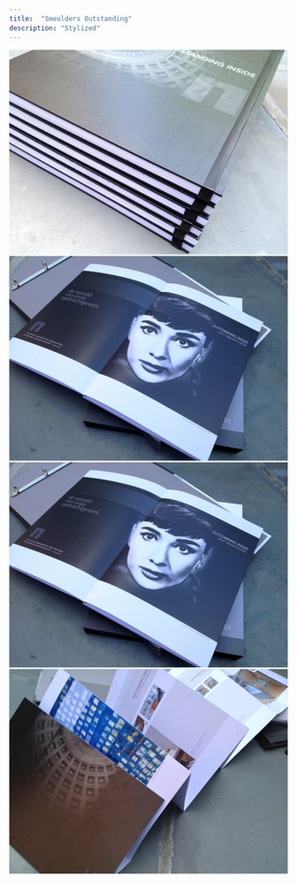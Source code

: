 ```yaml
---
title:  "Smeulders Outstanding"
description: "Stylized"
---
```


![Smeulders-Outstanding_01](images/work/Smeulders-Outstanding_01.jpg)
![Smeulders-Outstanding_02](images/work/Smeulders-Outstanding_02.jpg)
![Smeulders-Outstanding_02](images/work/Smeulders-Outstanding_02.jpg)
![Smeulders-Outstanding_03](images/work/Smeulders-Outstanding_03.jpg)